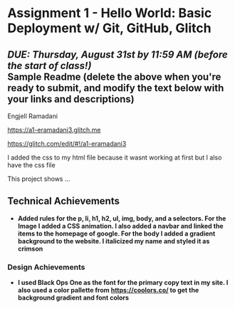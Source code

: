 Assignment 1 - Hello World: Basic Deployment w/ Git, GitHub, Glitch
===

*DUE: Thursday, August 31st by 11:59 AM (before the start of class!)*  
Sample Readme (delete the above when you're ready to submit, and modify the text below with your links and descriptions)
---

Engjell Ramadani

https://a1-eramadani3.glitch.me

https://glitch.com/edit/#!/a1-eramadani3

I added the css to my html file because it wasnt working at first but I also have the css file

This project shows ...

## Technical Achievements
- **Added rules for the p, li, h1, h2, ul, img, body, and a selectors. For the Image I added a CSS animation.
I also added a navbar and linked the items to the homepage of google. For the body I added a gradient background to the website. I italicized my name and styled it as crimson**

### Design Achievements
- **I used Black Ops One as the font for the primary copy text in my site. I also used a color pallette from https://coolors.co/ to get the background gradient and font colors**
